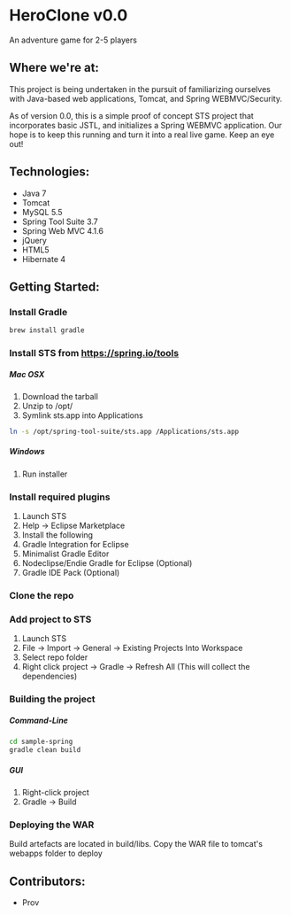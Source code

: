# HeroClone v0.0

An adventure game for 2-5 players

## Where we're at:
This project is being undertaken in the pursuit of familiarizing ourselves with Java-based web applications, Tomcat, and Spring WEBMVC/Security.

As of version 0.0, this is a simple proof of concept STS project that incorporates basic JSTL, and initializes a Spring WEBMVC application. Our hope is to keep this running and turn it into a real live game. Keep an eye out!

## Technologies:
- Java 7
- Tomcat
- MySQL 5.5
- Spring Tool Suite 3.7
- Spring Web MVC 4.1.6
- jQuery
- HTML5
- Hibernate 4

## Getting Started:
### Install Gradle
```bash
brew install gradle 
```
### Install STS from https://spring.io/tools
##### Mac OSX
1. Download the tarball
2. Unzip to /opt/
3. Symlink sts.app into Applications
```bash
ln -s /opt/spring-tool-suite/sts.app /Applications/sts.app
```

##### Windows
1. Run installer

### Install required plugins
1. Launch STS
2. Help -> Eclipse Marketplace
3. Install the following
  1. Gradle Integration for Eclipse
  2. Minimalist Gradle Editor
  3. Nodeclipse/Endie Gradle for Eclipse (Optional)
  4. Gradle IDE Pack (Optional)

### Clone the repo

### Add project to STS
1. Launch STS
2. File -> Import -> General -> Existing Projects Into Workspace
3. Select repo folder
4. Right click project -> Gradle -> Refresh All (This will collect the dependencies)

### Building the project
##### Command-Line
```bash
cd sample-spring
gradle clean build
```
##### GUI

1. Right-click project
2. Gradle -> Build

### Deploying the WAR
Build artefacts are located in build/libs. Copy the WAR file to tomcat's webapps folder to deploy


## Contributors:
- Prov
